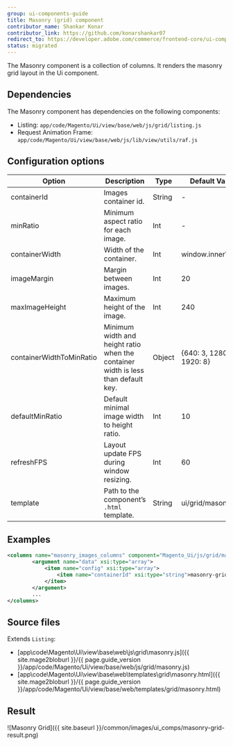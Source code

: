 ```yaml
---
group: ui-components-guide
title: Masonry (grid) component
contributor_name: Shankar Konar
contributor_link: https://github.com/konarshankar07
redirect_to: https://developer.adobe.com/commerce/frontend-core/ui-components/components/masonry/
status: migrated
---
```


The Masonry component is a collection of columns. It renders the masonry grid layout in the Ui component.

## Dependencies

The Masonry component has dependencies on the following components:

*  Listing: `app/code/Magento/Ui/view/base/web/js/grid/listing.js`
*  Request Animation Frame: `app/code/Magento/Ui/view/base/web/js/lib/view/utils/raf.js`

## Configuration options

|      Option              |   Description                                                                    |      Type      |  Default Value             |
|--------------------------|----------------------------------------------------------------------------------|----------------| ---------------------------|
| containerId              | Images container id.                                                             |  String        | -                          |
| minRatio                 | Minimum aspect ratio for each image.                                             |  Int           | -                          |
| containerWidth           | Width of the container.                                                          |  Int           | window.innerWidth          |
| imageMargin              | Margin between images.                                                           |  Int           | 20                         |
| maxImageHeight           | Maximum height of the image.                                                     |  Int           | 240                        |
| containerWidthToMinRatio | Minimum width and height ratio when the container width is less than default key.|  Object        | {640: 3, 1280: 5, 1920: 8} |
| defaultMinRatio          | Default minimal image width to height ratio.                                     |  Int           | 10                         |
| refreshFPS               | Layout update FPS during window resizing.                                        |  Int           | 60                         |
| template                 | Path to the component’s <code>.html</code> template.                             |  String        | ui/grid/masonry            |

## Examples

```xml
<columns name="masonry_images_columns" component="Magento_Ui/js/grid/masonry">
        <argument name="data" xsi:type="array">
            <item name="config" xsi:type="array">
                <item name="containerId" xsi:type="string">masonry-grid-example</item>
            </item>
        </argument>
        ...
</columns>
```

## Source files

Extends `Listing`:

*  [app\code\Magento\Ui\view\base\web\js\grid\masonry.js]({{ site.mage2bloburl }}/{{ page.guide_version }}/app/code/Magento/Ui/view/base/web/js/grid/masonry.js)
*  [app\code\Magento\Ui\view\base\web\templates\grid\masonry.html]({{ site.mage2bloburl }}/{{ page.guide_version }}/app/code/Magento/Ui/view/base/web/templates/grid/masonry.html)

## Result

![Masonry Grid]({{ site.baseurl }}/common/images/ui_comps/masonry-grid-result.png)
